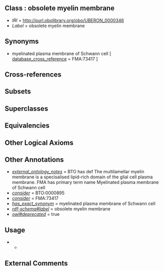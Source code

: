 
## Class : obsolete myelin membrane

 * *IRI* = http://purl.obolibrary.org/obo/UBERON_0000346
 * *Label* = obsolete myelin membrane

## Synonyms

 * myelinated plasma membrane of Schwann cell [ [database_cross_reference](../../ef/oboInOwl#hasDbXref.md) = FMA:73417 ]

## Cross-references


## Subsets


## Superclasses


## Equivalencies


## Other Logical Axioms


## Other Annotations

 * *[external_ontology_notes](../../UBPROP/12/UBPROP_0000012.md)* = BTO has def The multilamellar myelin membrane is a specisalised lipid-rich domain of the glial cell plasma membrane. FMA has primary term name Myelinated plasma membrane of Schwann cell
 * *[consider](../../er/oboInOwl#consider.md)* = BTO:0000895
 * *[consider](../../er/oboInOwl#consider.md)* = FMA:73417
 * *[has_exact_synonym](../../ym/oboInOwl#hasExactSynonym.md)* = myelinated plasma membrane of Schwann cell
 * *[rdf-schema#label](../../el/rdf-schema#label.md)* = obsolete myelin membrane
 * *[owl#deprecated](../../ed/owl#deprecated.md)* = true

## Usage

 * -

## External Comments

